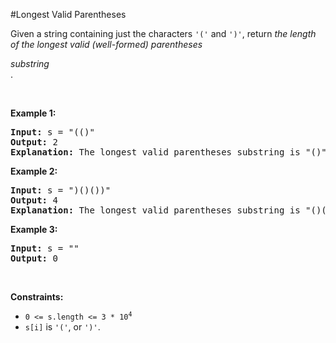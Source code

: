 #Longest Valid Parentheses
<p>Given a string containing just the characters <code>'('</code> and <code>')'</code>, return <em>the length of the longest valid (well-formed) parentheses </em><span class="cursor-pointer relative text-dark-blue-s text-sm" data-keyword="substring-nonempty"><div class="popover-wrapper inline-block" data-headlessui-state=""><div><div aria-expanded="false" data-headlessui-state="" id="headlessui-popover-button-:Re3369j9l5t6:"><em>substring</em></div></div></div></span>.</p>
<p> </p>
<p><strong class="example">Example 1:</strong></p>
<pre><strong>Input:</strong> s = "(()"
<strong>Output:</strong> 2
<strong>Explanation:</strong> The longest valid parentheses substring is "()".
</pre>
<p><strong class="example">Example 2:</strong></p>
<pre><strong>Input:</strong> s = ")()())"
<strong>Output:</strong> 4
<strong>Explanation:</strong> The longest valid parentheses substring is "()()".
</pre>
<p><strong class="example">Example 3:</strong></p>
<pre><strong>Input:</strong> s = ""
<strong>Output:</strong> 0
</pre>
<p> </p>
<p><strong>Constraints:</strong></p>
<ul>
<li><code>0 &lt;= s.length &lt;= 3 * 10<sup>4</sup></code></li>
<li><code>s[i]</code> is <code>'('</code>, or <code>')'</code>.</li>
</ul>
